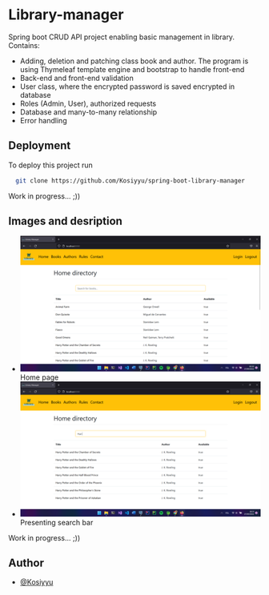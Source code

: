 
# Library-manager
Spring boot CRUD API project enabling basic management in library. Contains:

- Adding, deletion and patching class book and author. The program is using Thymeleaf template engine and bootstrap to handle front-end
- Back-end and front-end validation
- User class, where the encrypted password is saved encrypted in database
- Roles (Admin, User), authorized requests
- Database and many-to-many relationship
- Error handling




## Deployment

To deploy this project run

```bash
  git clone https://github.com/Kosiyyu/spring-boot-library-manager
```
Work in progress... ;))



## Images and desription
- ![Home page](https://github.com/Kosiyyu/images/blob/8a065391f599e9a0b028afae9a773640cd01bf90/spring-boot-library-manager/Screenshot%20(14).png)
Home page
- ![Search bar](https://github.com/Kosiyyu/images/blob/8a065391f599e9a0b028afae9a773640cd01bf90/spring-boot-library-manager/Screenshot%20(15).png)
Presenting search bar

Work in progress... ;))
## Author

- [@Kosiyyu](https://github.com/Kosiyyu)

